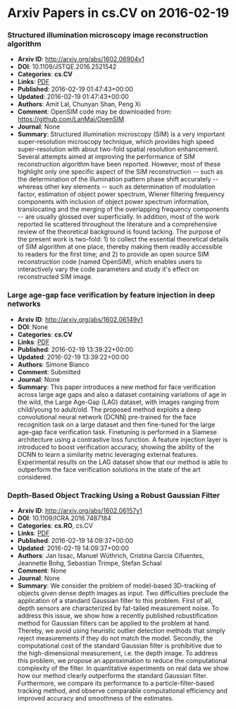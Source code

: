 # Arxiv Papers in cs.CV on 2016-02-19
### Structured illumination microscopy image reconstruction algorithm
- **Arxiv ID**: http://arxiv.org/abs/1602.06904v1
- **DOI**: 10.1109/JSTQE.2016.2521542
- **Categories**: **cs.CV**
- **Links**: [PDF](http://arxiv.org/pdf/1602.06904v1)
- **Published**: 2016-02-19 01:47:43+00:00
- **Updated**: 2016-02-19 01:47:43+00:00
- **Authors**: Amit Lal, Chunyan Shan, Peng Xi
- **Comment**: OpenSIM code may be downloaded from:
  https://github.com/LanMai/OpenSIM
- **Journal**: None
- **Summary**: Structured illumination microscopy (SIM) is a very important super-resolution microscopy technique, which provides high speed super-resolution with about two-fold spatial resolution enhancement. Several attempts aimed at improving the performance of SIM reconstruction algorithm have been reported. However, most of these highlight only one specific aspect of the SIM reconstruction -- such as the determination of the illumination pattern phase shift accurately -- whereas other key elements -- such as determination of modulation factor, estimation of object power spectrum, Wiener filtering frequency components with inclusion of object power spectrum information, translocating and the merging of the overlapping frequency components -- are usually glossed over superficially. In addition, most of the work reported lie scattered throughout the literature and a comprehensive review of the theoretical background is found lacking. The purpose of the present work is two-fold: 1) to collect the essential theoretical details of SIM algorithm at one place, thereby making them readily accessible to readers for the first time; and 2) to provide an open source SIM reconstruction code (named OpenSIM), which enables users to interactively vary the code parameters and study it's effect on reconstructed SIM image.



### Large age-gap face verification by feature injection in deep networks
- **Arxiv ID**: http://arxiv.org/abs/1602.06149v1
- **DOI**: None
- **Categories**: **cs.CV**
- **Links**: [PDF](http://arxiv.org/pdf/1602.06149v1)
- **Published**: 2016-02-19 13:39:22+00:00
- **Updated**: 2016-02-19 13:39:22+00:00
- **Authors**: Simone Bianco
- **Comment**: Submitted
- **Journal**: None
- **Summary**: This paper introduces a new method for face verification across large age gaps and also a dataset containing variations of age in the wild, the Large Age-Gap (LAG) dataset, with images ranging from child/young to adult/old. The proposed method exploits a deep convolutional neural network (DCNN) pre-trained for the face recognition task on a large dataset and then fine-tuned for the large age-gap face verification task. Finetuning is performed in a Siamese architecture using a contrastive loss function. A feature injection layer is introduced to boost verification accuracy, showing the ability of the DCNN to learn a similarity metric leveraging external features. Experimental results on the LAG dataset show that our method is able to outperform the face verification solutions in the state of the art considered.



### Depth-Based Object Tracking Using a Robust Gaussian Filter
- **Arxiv ID**: http://arxiv.org/abs/1602.06157v1
- **DOI**: 10.1109/ICRA.2016.7487184
- **Categories**: **cs.RO**, cs.CV
- **Links**: [PDF](http://arxiv.org/pdf/1602.06157v1)
- **Published**: 2016-02-19 14:09:37+00:00
- **Updated**: 2016-02-19 14:09:37+00:00
- **Authors**: Jan Issac, Manuel Wüthrich, Cristina Garcia Cifuentes, Jeannette Bohg, Sebastian Trimpe, Stefan Schaal
- **Comment**: None
- **Journal**: None
- **Summary**: We consider the problem of model-based 3D-tracking of objects given dense depth images as input. Two difficulties preclude the application of a standard Gaussian filter to this problem. First of all, depth sensors are characterized by fat-tailed measurement noise. To address this issue, we show how a recently published robustification method for Gaussian filters can be applied to the problem at hand. Thereby, we avoid using heuristic outlier detection methods that simply reject measurements if they do not match the model. Secondly, the computational cost of the standard Gaussian filter is prohibitive due to the high-dimensional measurement, i.e. the depth image. To address this problem, we propose an approximation to reduce the computational complexity of the filter. In quantitative experiments on real data we show how our method clearly outperforms the standard Gaussian filter. Furthermore, we compare its performance to a particle-filter-based tracking method, and observe comparable computational efficiency and improved accuracy and smoothness of the estimates.



